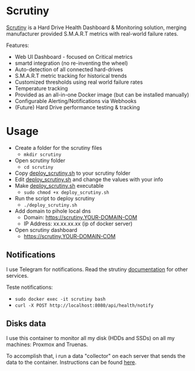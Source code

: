 # Scrutiny
[Scrutiny](https://github.com/AnalogJ/scrutiny)  is a Hard Drive Health Dashboard & Monitoring solution, merging manufacturer provided S.M.A.R.T metrics with real-world failure rates.

Features:
+ Web UI Dashboard - focused on Critical metrics
+ smartd integration (no re-inventing the wheel)
+ Auto-detection of all connected hard-drives
+ S.M.A.R.T metric tracking for historical trends
+ Customized thresholds using real world failure rates
+ Temperature tracking
+ Provided as an all-in-one Docker image (but can be installed manually)
+ Configurable Alerting/Notifications via Webhooks
+ (Future) Hard Drive performance testing & tracking

# Usage
+ Create a folder for the scrutiny files 
  + ```mkdir scrutiny```
+ Open scrutiny folder
  + ```cd scrutiny```
+ Copy [deploy_scrutiny.sh](deploy_scrutiny.sh) to your scrutiny folder
+ Edit [deploy_scrutiny.sh](deploy_scrutiny.sh) and change the values with your info
+ Make [deploy_scrutiny.sh](deploy_scrutiny.sh) executable
  + ```sudo chmod +x deploy_scrutiny.sh```
+ Run the script to deploy scrutiny
  + ```./deploy_scrutiny.sh```
+ Add domain to pihole local dns
  + Domain: https://scrutiny.YOUR-DOMAIN-COM
  + IP Address: xx.xx.xx.xx (ip of docker server)
+ Open scrutiny dashboard
  + https://scrutiny.YOUR-DOMAIN-COM


## Notifications
I use Telegram for notifications. Read the strutiny [documentation](https://github.com/AnalogJ/scrutiny?tab=readme-ov-file#notifications) for other services.

Teste notifications:
+ ```sudo docker exec -it scrutiny bash```
+ ```curl -X POST http://localhost:8080/api/health/notify```
  
## Disks data
I use this container to monitor all my disk (HDDs and SSDs) on all my machines: Proxmox and Truenas.

To accomplish that, i run a data "collector" on each server that sends the data to the container. Instructions can be found [here](/Proxmox/ScrutinyCollector/README.md).
